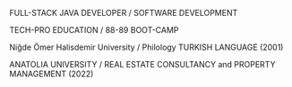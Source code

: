 FULL-STACK JAVA DEVELOPER / SOFTWARE DEVELOPMENT

TECH-PRO EDUCATION / 88-89 BOOT-CAMP

Niğde Ömer Halisdemir University / Philology TURKISH LANGUAGE (2001) 

ANATOLIA UNIVERSITY / REAL ESTATE CONSULTANCY and PROPERTY MANAGEMENT (2022)
